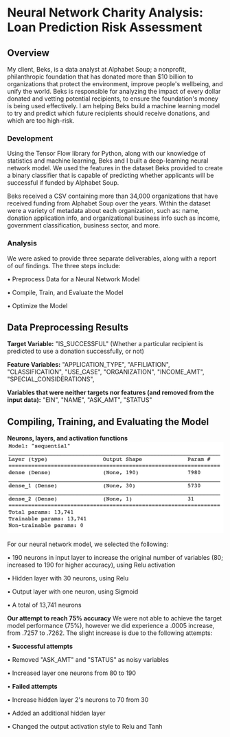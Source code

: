 # Neural Network Charity Analysis: Loan Prediction Risk Assessment

## Overview
My client, Beks, is a data analyst at Alphabet Soup; a nonprofit, philanthropic foundation that has donated more than $10 billion to organizations that protect the environment, improve people's wellbeing, and unify the world. Beks is responsible for analyzing the impact of every dollar donated and vetting potential recipients, to ensure the foundation's money is being used effectively. I am helping Beks build a machine learning model to try and predict which future recipients should receive donations, and which are too high-risk.

### Development
Using the Tensor Flow library for Python, along with our knowledge of statistics and machine learning, Beks and I built a deep-learning neural network model. We used the features in the dataset Beks provided to create a binary classifier that is capable of predicting whether applicants will be successful if funded by Alphabet Soup. 

Beks received a CSV containing more than 34,000 organizations that have received funding from Alphabet Soup over the years. Within the dataset were a variety of metadata about each organization, such as: name, donation application info, and organizational business info such as income, government classification, business sector, and more. 

### Analysis
We were asked to provide three separate deliverables, along with a report of ouf findings. The three steps include:

  • Preprocess Data for a Neural Network Model
  
  • Compile, Train, and Evaluate the Model
  
  • Optimize the Model

## Data Preprocessing Results
**Target Variable:** "IS_SUCCESSFUL" (Whether a particular recipient is predicted to use a donation successfully, or not)
  
**Feature Variables:** "APPLICATION_TYPE", "AFFILIATION", "CLASSIFICATION", "USE_CASE", "ORGANIZATION", "INCOME_AMT", "SPECIAL_CONSIDERATIONS", 
  
**Variables that were neither targets nor features (and removed from the input data):** "EIN", "NAME", "ASK_AMT", "STATUS"
  
## Compiling, Training, and Evaluating the Model
**Neurons, layers, and activation functions**
![Model_Structure_Summary](https://github.com/andeevosters/Neural_Network_Charity_Analysis/blob/main/Model_Structure_Summary.png)

For our neural network model, we selected the following:

• 190 neurons in input layer to increase the original number of variables (80; increased to 190 for higher accuracy), using Relu activation

• Hidden layer with 30 neurons, using Relu

• Output layer with one neuron, using Sigmoid 

• A total of 13,741 neurons
  
**Our attempt to reach 75% accuracy**
We were not able to achieve the target model performance (75%), however we did experience a .0005 increase, from .7257 to .7262. The slight increase is due to the following attempts:

• **Successful attempts**

  • Removed "ASK_AMT" and "STATUS" as noisy variables

  • Increased layer one neurons from 80 to 190
  
• **Failed attempts**

  • Increase hidden layer 2's neurons to 70 from 30

  • Added an additional hidden layer

  • Changed the output activation style to Relu and Tanh
